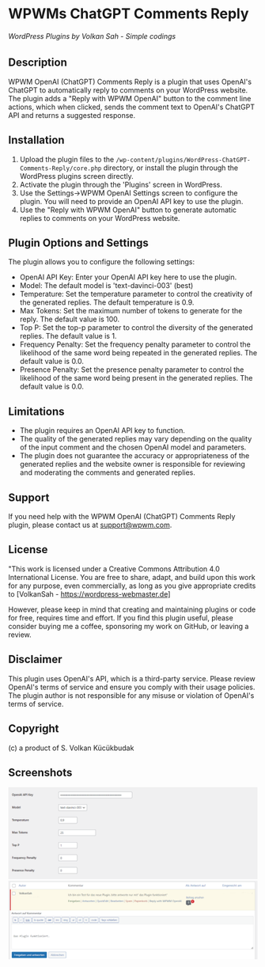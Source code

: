 # WPWMs ChatGPT Comments Reply 
###### WordPress Plugins by Volkan Sah - Simple codings
## Description

WPWM OpenAI (ChatGPT) Comments Reply is a plugin that uses OpenAI's ChatGPT to automatically reply to comments on your WordPress website. The plugin adds a "Reply with WPWM OpenAI" button to the comment line actions, which when clicked, sends the comment text to OpenAI's ChatGPT API and returns a suggested response.

## Installation

1. Upload the plugin files to the `/wp-content/plugins/WordPress-ChatGPT-Comments-Reply/core.php` directory, or install the plugin through the WordPress plugins screen directly.
2. Activate the plugin through the 'Plugins' screen in WordPress.
3. Use the Settings->WPWM OpenAI Settings screen to configure the plugin. You will need to provide an OpenAI API key to use the plugin.
4. Use the "Reply with WPWM OpenAI" button to generate automatic replies to comments on your WordPress website.

## Plugin Options and Settings

The plugin allows you to configure the following settings:

- OpenAI API Key: Enter your OpenAI API key here to use the plugin.
- Model: The default model is 'text-davinci-003' (best)
- Temperature: Set the temperature parameter to control the creativity of the generated replies. The default temperature is 0.9.
- Max Tokens: Set the maximum number of tokens to generate for the reply. The default value is 100.
- Top P: Set the top-p parameter to control the diversity of the generated replies. The default value is 1.
- Frequency Penalty: Set the frequency penalty parameter to control the likelihood of the same word being repeated in the generated replies. The default value is 0.0.
- Presence Penalty: Set the presence penalty parameter to control the likelihood of the same word being present in the generated replies. The default value is 0.0.

## Limitations

- The plugin requires an OpenAI API key to function.
- The quality of the generated replies may vary depending on the quality of the input comment and the chosen OpenAI model and parameters.
- The plugin does not guarantee the accuracy or appropriateness of the generated replies and the website owner is responsible for reviewing and moderating the comments and generated replies.

## Support

If you need help with the WPWM OpenAI (ChatGPT) Comments Reply plugin, please contact us at [support@wpwm.com](mailto:support@wpwm.com).

## License

"This work is licensed under a Creative Commons Attribution 4.0 International License. You are free to share, adapt, and build upon this work for any purpose, even commercially, as long as you give appropriate credits to [VolkanSah - https://wordpress-webmaster.de] 

However, please keep in mind that creating and maintaining plugins or code for free, requires time and effort. If you find this plugin useful, please consider buying me a coffee, sponsoring my work on GitHub, or leaving a review.


## Disclaimer

This plugin uses OpenAI's API, which is a third-party service. Please review OpenAI's terms of service and ensure you comply with their usage policies. The plugin author is not responsible for any misuse or violation of OpenAI's terms of service.

## Copyright
(c) a product of S. Volkan Kücükbudak

## Screenshots
![Screenshot of Option Page](wpwm_comments_optionpage.png)
![Screenshot of comment view](comments_review.png)


